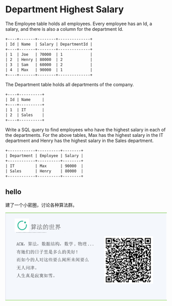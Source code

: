 # Department Highest Salary

The Employee table holds all employees. Every employee has an Id, a salary, and there is also a column for the department Id.  

```
+----+-------+--------+--------------+
| Id | Name  | Salary | DepartmentId |
+----+-------+--------+--------------+
| 1  | Joe   | 70000  | 1            |
| 2  | Henry | 80000  | 2            |
| 3  | Sam   | 60000  | 2            |
| 4  | Max   | 90000  | 1            |
+----+-------+--------+--------------+
```

The Department table holds all departments of the company.  

```
+----+----------+
| Id | Name     |
+----+----------+
| 1  | IT       |
| 2  | Sales    |
+----+----------+
```


Write a SQL query to find employees who have the highest salary in each of the departments. For the above tables, Max has the highest salary in the IT department and Henry has the highest salary in the Sales department.  


```
+------------+----------+--------+
| Department | Employee | Salary |
+------------+----------+--------+
| IT         | Max      | 90000  |
| Sales      | Henry    | 80000  |
+------------+----------+--------+
```


## hello

建了一个小密圈，讨论各种算法群。  

![小密圈](/images/suanfa_xiaomiquan.jpg)

